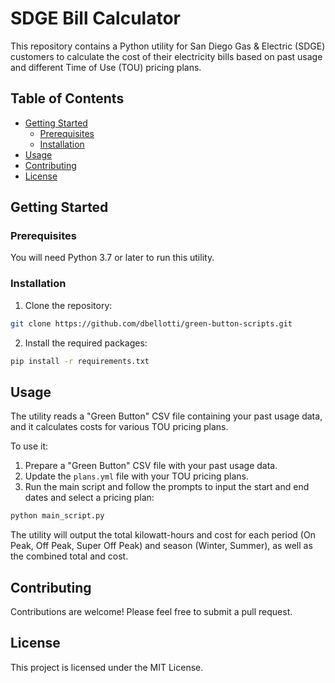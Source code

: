 # SDGE Bill Calculator

This repository contains a Python utility for San Diego Gas & Electric (SDGE) customers to calculate the cost of their electricity bills based on past usage and different Time of Use (TOU) pricing plans.

## Table of Contents

- [Getting Started](#getting-started)
  - [Prerequisites](#prerequisites)
  - [Installation](#installation)
- [Usage](#usage)
- [Contributing](#contributing)
- [License](#license)

## Getting Started

### Prerequisites

You will need Python 3.7 or later to run this utility.

### Installation

1. Clone the repository:
```bash
git clone https://github.com/dbellotti/green-button-scripts.git
```

2. Install the required packages:
```bash
pip install -r requirements.txt
```


## Usage

The utility reads a "Green Button" CSV file containing your past usage data, and it calculates costs for various TOU pricing plans.

To use it:

1. Prepare a "Green Button" CSV file with your past usage data.
2. Update the `plans.yml` file with your TOU pricing plans.
3. Run the main script and follow the prompts to input the start and end dates and select a pricing plan:
```bash
python main_script.py
```
The utility will output the total kilowatt-hours and cost for each period (On Peak, Off Peak, Super Off Peak) and season (Winter, Summer), as well as the combined total and cost.

## Contributing

Contributions are welcome! Please feel free to submit a pull request.

## License

This project is licensed under the MIT License.
